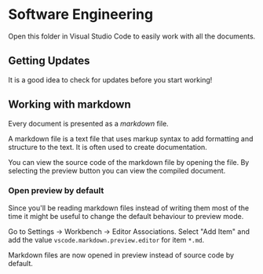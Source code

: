 # Software Engineering

Open this folder in Visual Studio Code to easily work with all the documents.

## Getting Updates

It is a good idea to check for updates before you start working!

## Working with markdown

Every document is presented as a _markdown_ file.

A markdown file is a text file that uses markup syntax to add formatting and structure to the text. It is often used to create documentation.

You can view the source code of the markdown file by opening the file. By selecting the preview button you can view the compiled document.

### Open preview by default

Since you'll be reading markdown files instead of writing them most of the time it might be useful to change the default behaviour to preview mode.

Go to Settings -> Workbench -> Editor Associations. Select "Add Item" and add the value `vscode.markdown.preview.editor` for item `*.md`. 

Markdown files are now opened in preview instead of source code by default.